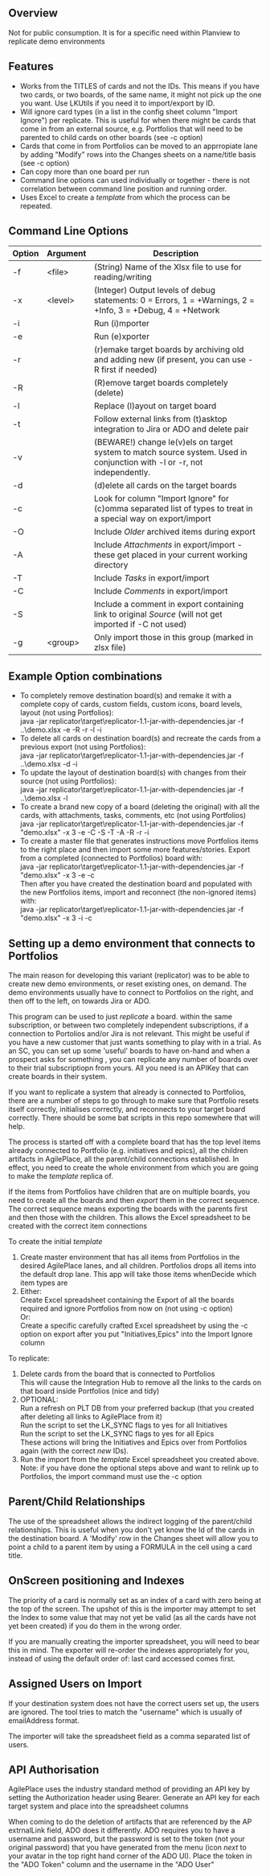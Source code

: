 ## Overview

Not for public consumption. It is for a specific need within Planview to replicate demo environments

## Features
* Works from the TITLES of cards and not the IDs. This means if you have two cards, or two boards, of the same name, it might not pick up the one you want. Use LKUtils if you need it to import/export by ID.
* Will ignore card types (in a list in the config sheet column "Import Ignore") per replicate. This is useful for when there might be cards that come in from an external source, e.g. Portfolios that will need to be parented to child cards on other boards (see -c option)
* Cards that come in from Portfolios can be moved to an apprropiate lane by adding "Modify" rows into the Changes sheets on a name/title basis (see -c option)
* Can copy more than one board per run
* Command line options can used individually or together - there is not correlation between command line position and running order.
* Uses Excel to create a _template_ from which the process can be repeated.

## Command Line Options
Option | Argument | Description 
------ | -------- | -----------
-f | \<file\> | (String) Name of the Xlsx file to use for reading/writing
-x | \<level\> | (Integer) Output levels of debug statements: 0 = Errors, 1 = +Warnings, 2 = +Info, 3 = +Debug, 4 = +Network
-i |  | Run (i)mporter
-e |  | Run (e)xporter 
-r |  | (r)emake target boards by archiving old and adding new (if present, you can use -R first if needed)
-R |  | (R)emove target boards completely (delete)
-l |  | Replace (l)ayout on target board 
-t |  | Follow external links from (t)asktop integration to Jira or ADO and delete pair
-v |  | (BEWARE!) change le(v)els on target system to match source system. Used in conjunction with -l or -r, not independently.
-d |  | (d)elete all cards on the target boards
-c |  | Look for column "Import Ignore" for (c)omma separated list of types to treat in a special way on export/import
-O |  | Include _Older_ archived items during export
-A |  | Include _Attachments_ in export/import - these get placed in your current working directory 
-T |  | Include _Tasks_ in export/import
-C |  | Include  _Comments_ in export/import
-S |  | Include a comment in export containing link to original _Source_ (will not get imported if -C not used)
-g | \<group\> | Only import those in this group (marked in zlsx file)

## Example Option combinations
* To completely remove destination board(s) and remake it with a complete copy of cards, custom fields, custom icons, board levels, layout (not using Portfolios):<br>
  java -jar replicator\target\replicator-1.1-jar-with-dependencies.jar -f ..\demo.xlsx -e -R -r -l -i
* To delete all cards on destination board(s) and recreate the cards from a previous export (not using Portfolios):<br>
  java -jar replicator\target\replicator-1.1-jar-with-dependencies.jar -f ..\demo.xlsx -d -i
* To update the layout of destination board(s) with changes from their source (not using Portfolios):<br>
  java -jar replicator\target\replicator-1.1-jar-with-dependencies.jar -f ..\demo.xlsx -l
* To create a brand new copy of a board (deleting the original) with all the cards, with attachments, tasks, comments, etc (not using Portfolios)<br>
  java -jar replicator\target\replicator-1.1-jar-with-dependencies.jar -f "demo.xlsx" -x 3 -e -C -S -T -A -R -r -i
* To create a master file that generates instructions move Portfolios items to the right place and then import some more features/stories. Export from a completed (connected to Portfolios) board with: <br>
  java -jar replicator\target\replicator-1.1-jar-with-dependencies.jar -f "demo.xlsx" -x 3 -e -c<br>
  Then after you have created the destination board and populated with the new Portfolios items, import and reconnect (the non-ignored items) with:<br>
  java -jar replicator\target\replicator-1.1-jar-with-dependencies.jar -f "demo.xlsx" -x 3 -i -c

## Setting up a demo environment that connects to Portfolios

The main reason for developing this variant (replicator) was to be able to create new demo environments, or reset existing ones, on demand.  The demo environments usually have to connect to Portfolios on the right, and then off to the left, on towards Jira or ADO.

This program can be used to just _replicate_ a board. within the same subscription, or between two completely independent subscriptions, if a connection to Portolios and/or Jira is not relevant. This might be useful if you have a new customer that just wants something to play with in a trial. As an SC, you can set up some 'useful' boards to have on-hand and when a prospect asks for something , you can replicate any number of boards over to their trial subscriptiopn from yours. All you need is an APIKey that can create boards in their system.

If you want to replicate a system that already is connected to Portfolios, there are a number of steps to go through to make sure that Portfolio resets itself correctly, initialises correctly, and reconnects to your target board correctly. There should be some bat scripts in this repo somewhere that will help.

The process is started off with a complete board that has the top level items already connected to Portfolio (e.g. initiatives and epics), all the children artifacts in AgilePlace, all the parent/child connections established. In effect, you need to create the whole environment from which you are going to make the _template_ replica of.

If the items from Portfolios have children that are on multiple boards, you need to create all the boards and then _export_ them in the correct sequence. The correct sequence means exporting the boards with the parents first and then those with the children. This allows the Excel spreadsheet to be created with the correct item connections

To create the initial _template_
1. Create master environment that has all items from Portfolios in the desired AgilePlace lanes, and all children. Portfolios drops all items into the default drop lane. This app will take those items whenDecide which item types are 
2.  Either:<br>
	Create Excel spreadsheet containing the Export of all the boards required and ignore Portfolios from now on (not using -c option)<br>
	Or:<br>
	Create a specific carefully crafted Excel spreadsheet by using the -c option on export after you put "Initiatives,Epics" into the Import Ignore column

To replicate:
1. Delete cards from the board that is connected to Portfolios<br>
	This will cause the Integration Hub to remove all the links to the cards on that board inside Portfolios (nice and tidy)
2. OPTIONAL: <br>
   Run a refresh on PLT DB from your preferred backup (that you created after deleting all links to AgilePlace from it)<br>
   Run the script to  set the LK_SYNC flags to yes for all Initiatives<br>
   Run the script to  set the LK_SYNC flags to yes for all Epics<br>
   These actions will bring the Initiatives and Epics over from Portfolios again (with the correct _new_ IDs).<br>
3. Run the import from the _template_ Excel spreadsheet you created above. Note: if you have done the optional steps above and want to relink up to Portfolios, the import command must use the -c option

## Parent/Child Relationships
 
The use of the spreadsheet allows the indirect logging of the parent/child relationships. This is useful when you don't yet know the Id of the cards in the destination board. A 'Modify' row in the Changes sheet will allow you to point a child to a parent item by using a FORMULA in the cell using a card title.
 
## OnScreen positioning and Indexes
 
The priority of a card is normally set as an index of a card with zero being at the top of the screen. The upshot of this is the importer may attempt to set the Index to some value that may not yet be valid (as all the cards have not yet been created) if you do them in the wrong order.

If you are manually creating the importer spreadsheet, you will need to bear this in mind. The exporter will re-order the indexes appropriately for you, instead of using the default order of: last card accessed comes first.

## Assigned Users on Import

If your destination system does not have the correct users set up, the users are ignored. The tool tries to match the "username" which is usually of emailAddress format.

The importer will take the spreadsheet field as a comma separated list of users.

## API Authorisation

AgilePlace uses the industry standard method of providing an API key by setting the Authorization header using Bearer. Generate an API key for each target system and place into the spreadsheet columns

When coming to do the deletion of artifacts that are referenced by the AP extrnalLink field, ADO does it differently. ADO requires you to have a username and password, but the password is set to the token (not your original password) that you have generated from the menu (icon _next_ to your avatar in the top right hand corner of the ADO UI). Place the token in the "ADO Token" column and the username in the "ADO User"

